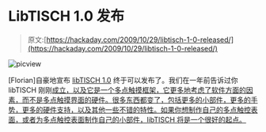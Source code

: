# LibTISCH 1.0 发布

> 原文:[https://hackaday.com/2009/10/29/libtisch-1-0-released/](https://hackaday.com/2009/10/29/libtisch-1-0-released/)

![picview](../Images/5d6cea564624af639b9c8533f1e45b31.png "picview")

[Florian]自豪地宣布 [libTISCH 1.0](http://tisch.sourceforge.net/) 终于可以发布了。我们在一年前告诉过你 libTISCH 刚刚[成立，以及它是一个多点触摸框架，它更多地考虑了软件方面的因素，而不是多点触摸界面的硬件。很多东西都变了，包括更多的小部件，更多的手势，更多的硬件支持，以及其他一些不错的特性。如果你想制作自己的多点触控表面，或者为多点触控表面制作自己的小部件，libTISCH 将是一个很好的起点。](http://hackaday.com/2008/11/23/tisch-multitouch-framework/)